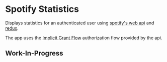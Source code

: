 # Spotify Statistics

Displays statistics for an authenticated user using [spotify's web api](https://developer.spotify.com/documentation/web-api/)
and [redux](https://redux-toolkit.js.org/).

The app uses the [Implicit Grant Flow](https://developer.spotify.com/documentation/general/guides/authorization-guide/#implicit-grant-flow)
authorization flow provided by the api.

## Work-In-Progress